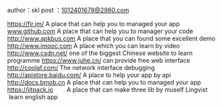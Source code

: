 author：skl
post  ：1012401678@2980.com

https://fir.im/           A place that can help you to managed your app
www.github.com            A place that can help you to manager your code
http://www.apkbus.com     A place that  you can found some excellent demo
http://www.imooc.com      A place which you can learn by video
http://www.csdn.net/      one of the biggest Chinese website to learn programme
https://www.juhe.cn/      can provide free web interface
http://coolaf.com/        The network interface debugging
http://apistore.baidu.com/   A place to help your app by api
http://docs.bmob.cn         A place that can help you to managed your app
https://jitpack.io        A place that can make three lib by muself
Lingvist    learn english app
